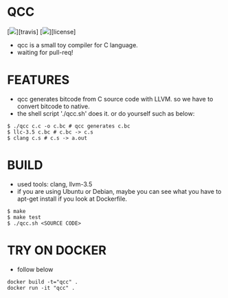 # QCC
[![](https://img.shields.io/travis/maekawatoshiki/qcc.svg?style=flat-square)][travis]
[![](http://img.shields.io/badge/license-MIT-blue.svg?style=flat-square)][license]

- qcc is a small toy compiler for C language.
- waiting for pull-req!

# FEATURES
- qcc generates bitcode from C source code with LLVM. so we have to convert bitcode to native.
- the shell script './qcc.sh' does it. or do yourself such as below:
```
$ ./qcc c.c -o c.bc # qcc generates c.bc
$ llc-3.5 c.bc # c.bc -> c.s
$ clang c.s # c.s -> a.out
```

# BUILD
- used tools: clang, llvm-3.5
- if you are using Ubuntu or Debian, maybe you can see what you have to apt-get install if you look at Dockerfile.
```
$ make
$ make test
$ ./qcc.sh <SOURCE CODE>
```

# TRY ON DOCKER
- follow below
```
docker build -t="qcc" .
docker run -it "qcc" .
```
